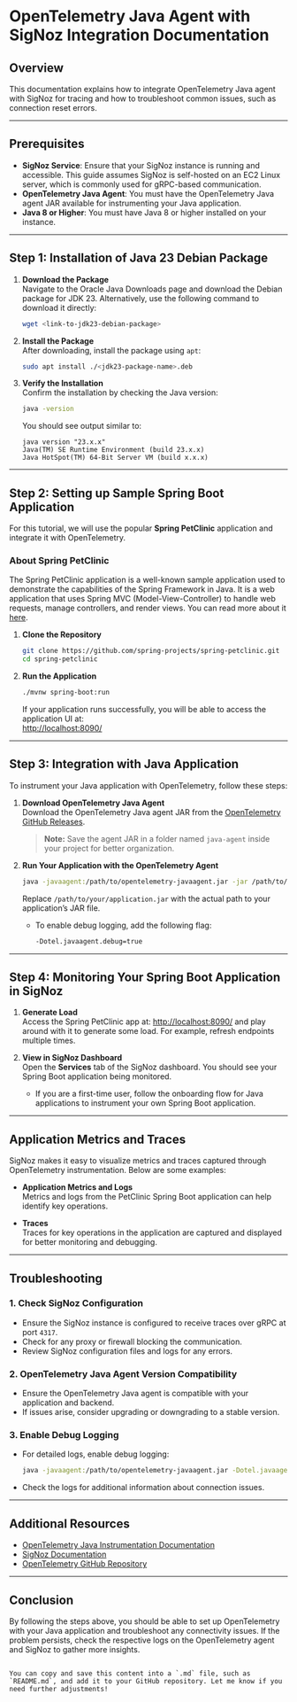 # OpenTelemetry Java Agent with SigNoz Integration Documentation

## Overview

This documentation explains how to integrate OpenTelemetry Java agent with SigNoz for tracing and how to troubleshoot common issues, such as connection reset errors.

---

## Prerequisites

- **SigNoz Service**: Ensure that your SigNoz instance is running and accessible. This guide assumes SigNoz is self-hosted on an EC2 Linux server, which is commonly used for gRPC-based communication.
- **OpenTelemetry Java Agent**: You must have the OpenTelemetry Java agent JAR available for instrumenting your Java application.
- **Java 8 or Higher**: You must have Java 8 or higher installed on your instance.

---

## Step 1: Installation of Java 23 Debian Package

1. **Download the Package**  
   Navigate to the Oracle Java Downloads page and download the Debian package for JDK 23. Alternatively, use the following command to download it directly:

   ```bash
   wget <link-to-jdk23-debian-package>
   ```

2. **Install the Package**  
   After downloading, install the package using `apt`:

   ```bash
   sudo apt install ./<jdk23-package-name>.deb
   ```

3. **Verify the Installation**  
   Confirm the installation by checking the Java version:

   ```bash
   java -version
   ```

   You should see output similar to:

   ```plaintext
   java version "23.x.x"
   Java(TM) SE Runtime Environment (build 23.x.x)
   Java HotSpot(TM) 64-Bit Server VM (build x.x.x)
   ```

---

## Step 2: Setting up Sample Spring Boot Application

For this tutorial, we will use the popular **Spring PetClinic** application and integrate it with OpenTelemetry.

### About Spring PetClinic

The Spring PetClinic application is a well-known sample application used to demonstrate the capabilities of the Spring Framework in Java. It is a web application that uses Spring MVC (Model-View-Controller) to handle web requests, manage controllers, and render views. You can read more about it [here](https://github.com/spring-projects/spring-petclinic).

1. **Clone the Repository**

   ```bash
   git clone https://github.com/spring-projects/spring-petclinic.git
   cd spring-petclinic
   ```

2. **Run the Application**

   ```bash
   ./mvnw spring-boot:run
   ```

   If your application runs successfully, you will be able to access the application UI at:  
   [http://localhost:8090/](http://localhost:8090/)

---

## Step 3: Integration with Java Application

To instrument your Java application with OpenTelemetry, follow these steps:

1. **Download OpenTelemetry Java Agent**  
   Download the OpenTelemetry Java agent JAR from the [OpenTelemetry GitHub Releases](https://github.com/open-telemetry/opentelemetry-java-instrumentation/releases).

   > **Note:** Save the agent JAR in a folder named `java-agent` inside your project for better organization.

2. **Run Your Application with the OpenTelemetry Agent**

   ```bash
   java -javaagent:/path/to/opentelemetry-javaagent.jar -jar /path/to/your/application.jar
   ```

   Replace `/path/to/your/application.jar` with the actual path to your application’s JAR file.

   - To enable debug logging, add the following flag:
     ```bash
     -Dotel.javaagent.debug=true
     ```

---

## Step 4: Monitoring Your Spring Boot Application in SigNoz

1. **Generate Load**  
   Access the Spring PetClinic app at: [http://localhost:8090/](http://localhost:8090/) and play around with it to generate some load. For example, refresh endpoints multiple times.

2. **View in SigNoz Dashboard**  
   Open the **Services** tab of the SigNoz dashboard. You should see your Spring Boot application being monitored.

   - If you are a first-time user, follow the onboarding flow for Java applications to instrument your own Spring Boot application.

---

## Application Metrics and Traces

SigNoz makes it easy to visualize metrics and traces captured through OpenTelemetry instrumentation. Below are some examples:

- **Application Metrics and Logs**  
  Metrics and logs from the PetClinic Spring Boot application can help identify key operations.

- **Traces**  
  Traces for key operations in the application are captured and displayed for better monitoring and debugging.

---

## Troubleshooting

### 1. Check SigNoz Configuration
- Ensure the SigNoz instance is configured to receive traces over gRPC at port `4317`.
- Check for any proxy or firewall blocking the communication.
- Review SigNoz configuration files and logs for any errors.

### 2. OpenTelemetry Java Agent Version Compatibility
- Ensure the OpenTelemetry Java agent is compatible with your application and backend.
- If issues arise, consider upgrading or downgrading to a stable version.

### 3. Enable Debug Logging
- For detailed logs, enable debug logging:

  ```bash
  java -javaagent:/path/to/opentelemetry-javaagent.jar -Dotel.javaagent.debug=true -jar /path/to/your/application.jar
  ```

- Check the logs for additional information about connection issues.

---

## Additional Resources

- [OpenTelemetry Java Instrumentation Documentation](https://opentelemetry.io/docs/instrumentation/java/)
- [SigNoz Documentation](https://signoz.io/docs/)
- [OpenTelemetry GitHub Repository](https://github.com/open-telemetry/opentelemetry-java-instrumentation)

---

## Conclusion

By following the steps above, you should be able to set up OpenTelemetry with your Java application and troubleshoot any connectivity issues. If the problem persists, check the respective logs on the OpenTelemetry agent and SigNoz to gather more insights.
```

You can copy and save this content into a `.md` file, such as `README.md`, and add it to your GitHub repository. Let me know if you need further adjustments!
